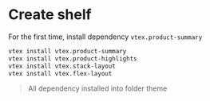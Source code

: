 # Create shelf
For the first time, install dependency `vtex.product-summary`
```sh
vtex install vtex.product-summary
vtex install vtex.product-highlights
vtex install vtex.stack-layout
vtex install vtex.flex-layout
```
>All dependency installed into folder theme


